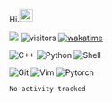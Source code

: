 Hi.<img src="https://github.githubassets.com/images/mona-whisper.gif" height="24" />
<!--[![Top Langs](https://github-readme-stats.vercel.app/api/top-langs/?username=OrangeSodahub&layout=compact)](https://github.com/anuraghazra/github-readme-stats)-->
<!--[![OrangeSodahub's GitHub stats](https://github-readme-stats.vercel.app/api?username=OrangeSodahub)](https://github.com/anuraghazra/github-readme-stats)-->
![](https://img.shields.io/badge/Major-IE-609926?style=flat&logo=ABB%20RobotStudio&logoColor=ffffff)
![visitors](https://visitor-badge.glitch.me/badge?page_id=OrangeSodahub)
[![wakatime](https://wakatime.com/badge/user/55e306c3-cea9-4c2e-9056-61b183dcb26a.svg)](https://wakatime.com/@55e306c3-cea9-4c2e-9056-61b183dcb26a)

![C++](https://img.shields.io/badge/-C++-999999?style=flat&logo=c%2B%2B)
![Python](https://img.shields.io/badge/-Python-999999?style=flat&logo=python)
![Shell](https://img.shields.io/badge/-Shell-999999?style=flat&logo=Shell)

![Git](https://img.shields.io/badge/-GIT-999999?style=flat&logo=git)
![Vim](https://img.shields.io/badge/-Vim-999999?style=flat&logo=Vim)
![Pytorch](https://img.shields.io/badge/-Pytorch-999999?style=flat&logo=pytorch)

<!--START_SECTION:waka-->

```text
No activity tracked
```

<!--END_SECTION:waka-->
